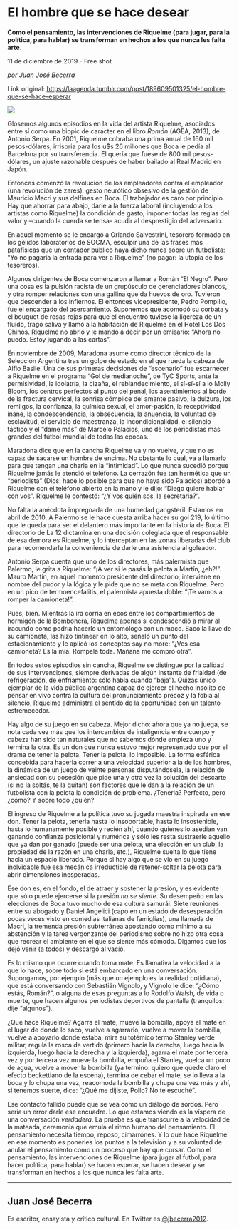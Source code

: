 # El hombre que se hace desear

**Como el pensamiento, las intervenciones de Riquelme (para jugar, para la política, para hablar) se transforman en hechos a los que nunca les falta arte.**

11 de diciembre de 2019 - Free shot

_por Juan José Becerra_

Link original: https://laagenda.tumblr.com/post/189609501325/el-hombre-que-se-hace-esperar

![](https://64.media.tumblr.com/c06df697f1cb7fd3ba413b29c93e4945/19d273b520b9b0f6-5a/s500x750/39bcf68d33e13cd3052c77556ba1cd46fd93e450.jpg)


Glosemos algunos episodios en la vida del artista Riquelme, asociados entre sí como una biopic de carácter en el libro *Román* (AGEA, 2013), de Antonio Serpa. En 2001, Riquelme cobraba una prima anual de 160 mil pesos-dólares, irrisoria para los u$s 26 millones que Boca le pedía al Barcelona por su transferencia. El quería que fuese de 800 mil pesos-dólares, un ajuste razonable después de haber bailado al Real Madrid en Japón.

Entonces comenzó la revolución de los empleadores contra el empleador (una revolución de zares), gesto neurótico obsesivo de la gestión de Mauricio Macri y sus delfines en Boca. El trabajador es caro por principio. Hay que ahorrar para abajo, darle a la fuerza laboral (incluyendo a los artistas como Riquelme) la condición de gasto, imponer todas las reglas del valor y –cuando la cuerda se tensa- acudir al desprestigio del adversario. 

En aquel momento se le encargó a Orlando Salvestrini, tesorero formado en los gélidos laboratorios de SOCMA, esculpir una de las frases más patafísicas que un contador público haya dicho nunca sobre un futbolista: “Yo no pagaría la entrada para ver a Riquelme” (no pagar: la utopía de los tesoreros). 

Algunos dirigentes de Boca comenzaron a llamar a Román “El Negro”. Pero una cosa es la pulsión racista de un grupúsculo de gerenciadores blancos, y otra romper relaciones con una gallina que da huevos de oro. Tuvieron que descender a los infiernos. El entonces vicepresidente, Pedro Pompilio, fue el encargado del acercamiento. Suponemos que acomodó su corbata y el bouquet de rosas rojas para que el encuentro tuviese la ligereza de un fluido, tragó saliva y llamó a la habitación de Riquelme en el Hotel Los Dos Chinos. Riquelme no abrió y le mandó a decir por un emisario: “Ahora no puedo. Estoy jugando a las cartas”. 

En noviembre de 2009, Maradona asume como director técnico de la Selección Argentina tras un golpe de estado en el que rueda la cabeza de Alfio Basile. Una de sus primeras decisiones de “escenario” fue escarnecer a Riquelme en el programa “Gol de medianoche”, de TyC Sports, ante la permisividad, la idolatría, la cizaña, el reblandecimiento, el sí-sí-sí a lo Molly Bloom, los centros perfectos al punto del penal, los asentimientos al borde de la fractura cervical, la sonrisa cómplice del amante pasivo, la dulzura, los remilgos, la confianza, la química sexual, el amor-pasión, la receptividad inane, la condescendencia, la obsecuencia, la anuencia, la voluntad de esclavitud, el servicio de maestranza, la incondicionalidad, el silencio táctico y el “dame más” de Marcelo Palacios, uno de los periodistas más grandes del fútbol mundial de todas las épocas. 

Maradona dice que en la cancha Riquelme va y no vuelve, y que no es capaz de sacarse un hombre de encima. No obstante lo cual, va a llamarlo para que tengan una charla en la “intimidad”. Lo que nunca sucedió porque Riquelme jamás le atendió el teléfono. La cerrazón fue tan hermética que un “periodista” (Dios: hace lo posible para que no haya sido Palacios) abordó a Riquelme con el teléfono abierto en la mano y le dijo: “Diego quiere hablar con vos”. Riquelme le contestó: “¿Y vos quién sos, la secretaria?”.


No falta la anécdota impregnada de una humedad gangsteril. Estamos en abril de 2010. A Palermo se le hace cuesta arriba hacer su gol 219, lo último que le queda para ser el delantero más importante en la historia de Boca. El directorio de La 12 dictamina en una decisión colegiada que el responsable de esa demora es Riquelme, y lo interceptan en las zonas liberadas del club para recomendarle la conveniencia de darle una asistencia al goleador.

Antonio Serpa cuenta que uno de los directores, más palermista que Palermo, le grita a Riquelme: “¡A ver si le pasás la pelota a Martín, ¿eh?!”. Mauro Martín, en aquel momento presidente del directorio, interviene en nombre del pudor y la lógica y le pide que no se meta con Riquelme. Pero en un pico de termoencefalitis, el palermista apuesta doble: “¡Te vamos a romper la camioneta!”.

Pues, bien. Mientras la ira corría en ecos entre los compartimientos de hormigón de la Bombonera, Riquelme apenas si condescendió a mirar al iracundo como podría hacerlo un entomólogo con un moco. Sacó la llave de su camioneta, las hizo tintinear en lo alto, señaló un punto del estacionamiento y le aplicó los conceptos say no more: “¿Ves esa camioneta? Es la mía. Rompela toda. Mañana me compro otra”.

En todos estos episodios sin cancha, Riquelme se distingue por la calidad de sus intervenciones, siempre derivadas de algún instante de frialdad (de refrigeración, de enfriamiento: sólo habla cuando “baja”). Quizás único ejemplar de la vida pública argentina capaz de ejercer el hecho insólito de pensar en vivo contra la cultura del pronunciamiento precoz y la fobia al silencio, Riquelme administra el sentido de la oportunidad con un talento estremecedor.

Hay algo de su juego en su cabeza. Mejor dicho: ahora que ya no juega, se nota cada vez más que los intercambios de inteligencia entre cuerpo y cabeza han sido tan naturales que no sabemos dónde empieza uno y termina la otra. Es un don que nunca estuvo mejor representado que por el drama de tener la pelota. Tener la pelota: lo imposible. La forma esférica concebida para hacerla correr a una velocidad superior a la de los hombres, la dinámica de un juego de veinte personas disputándosela, la relación de ansiedad con su posesión que pide una y otra vez la solución del descarte (si no la soltás, te la quitan) son factores que le dan a la relación de un futbolista con la pelota la condición de problema. ¿Tenerla? Perfecto, pero ¿cómo? Y sobre todo ¿quién?

El ingreso de Riquelme a la política tuvo su jugada maestra inspirada en ese don. Tener la pelota, tenerla hasta lo insoportable, hasta lo insostenible, hasta lo humanamente posible y recién ahí, cuando quienes lo asedian van ganando confianza posicional y numérica y sólo les resta sustraerle aquello que ya dan por ganado (puede ser una pelota, una elección en un club, la propiedad de la razón en una charla, etc.), Riquelme suelta lo que tiene hacia un espacio liberado. Porque si hay algo que se vio en su juego inolvidable fue esa mecánica irreductible de retener-soltar la pelota para abrir dimensiones inesperadas.   

Ese don es, en el fondo, el de atraer y sostener la presión, y es evidente que sólo puede ejercerse si la presión *no se siente*. Su desempeño en las elecciones de Boca tuvo mucho de esa cultura samurái. Siete reuniones entre su abogado y Daniel Angelici (capo en un estado de desesperación pocas veces visto en comedias italianas de famiglias), una llamada de Macri, la tremenda presión subterránea apostando como mínimo a su abstención y la tarea vergonzante del periodismo sobre no hizo otra cosa que recrear el ambiente en el que se siente más cómodo. Digamos que los dejó venir (a todos) y descargó al vacío. 

Es lo mismo que ocurre cuando toma mate. Es llamativa la velocidad a la que lo hace, sobre todo si está embarcado en una conversación. Supongamos, por ejemplo (más que un ejemplo es la realidad cotidiana), que está conversando con Sebastián Vignolo, y Vignolo le dice: “¿Cómo estás, Román?”, o alguna de esas preguntas a lo Rodolfo Walsh, de vida o muerte, que hacen algunos periodistas deportivos de pantalla (tranquilos: dije “algunos”). 

¿Qué hace Riquelme? Agarra el mate, mueve la bombilla, apoya el mate en el lugar de donde lo sacó, vuelve a agarrarlo, vuelve a mover la bombilla, vuelve a apoyarlo donde estaba, mira su totémico termo Stanley verde militar, regula la rosca de vertido (primero hacia la derecha, luego hacia la izquierda, luego hacia la derecha y la izquierda), agarra el mate por tercera vez y por tercera vez mueve la bombilla, empuña el Stanley, vuelca un poco de agua, vuelve a mover la bombilla (ya termino: quiero que quede claro el efecto beckettiano de la escena), termina de cebar el mate, se lo lleva a la boca y lo chupa una vez, reacomoda la bombilla y chupa una vez más y ahí, si tenemos suerte, dice: “¿Qué me dijiste, Pollo? No te escuché”.

Ese contacto fallido puede que se vea como un diálogo de sordos. Pero sería un error darle ese encuadre. Lo que estamos viendo es la víspera de una conversación *verdadera*. La prueba es que transcurre a la velocidad de la mateada, ceremonia que emula el ritmo humano del pensamiento. El pensamiento necesita tiempo, reposo, cimarrones. Y lo que hace Riquelme en ese momento es ponerles los puntos a la televisión y a su voluntad de anular el pensamiento como un proceso que hay que cursar. Como el pensamiento, las intervenciones de Riquelme (para jugar al futbol, para hacer política, para hablar) se hacen esperar, se hacen desear y se transforman en hechos a los que nunca les falta arte.  



---

 Juan José Becerra
------------------

 Es escritor, ensayista y crítico cultural. En Twitter es [@jbecerra2012](https://twitter.com/jbecerra2012). 

